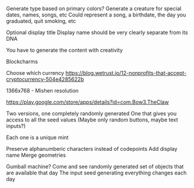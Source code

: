 Generate type based on primary colors?
Generate a creature for special dates, names, songs, etc
Could represent a song, a birthdate, the day you graduated, quit smoking, etc

Optional display title
Display name should be very clearly separate from its DNA


You have to generate the content with creativity

Blockcharms

Choose which currency
https://blog.wetrust.io/12-nonprofits-that-accept-cryptocurrency-504e4285622b



1366x768 - Mishen resolution

https://play.google.com/store/apps/details?id=com.Bow3.TheClaw

Two versions, one completely randomly generated
One that gives you access to all the seed values (Maybe only random buttons, maybe text inputs?)

Each one is a unique mint

Preserve alphanumberic characters instead of codepoints
Add display name
Merge geometries

Gumball machine?
Come and see randomly generated set of objects that are available that day
The input seed generating everything changes each day